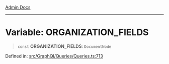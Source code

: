 [Admin Docs](/)

***

# Variable: ORGANIZATION\_FIELDS

> `const` **ORGANIZATION\_FIELDS**: `DocumentNode`

Defined in: [src/GraphQl/Queries/Queries.ts:713](https://github.com/PalisadoesFoundation/talawa-admin/blob/main/src/GraphQl/Queries/Queries.ts#L713)
